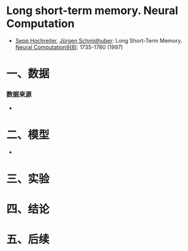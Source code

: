 # Long short-term memory. Neural Computation
- [Sepp Hochreiter](https://dblp.uni-trier.de/pers/hd/h/Hochreiter:Sepp), [Jürgen Schmidhuber](https://dblp.uni-trier.de/pers/hd/s/Schmidhuber:J=uuml=rgen):
  Long Short-Term Memory. [Neural Computation9(8)](https://dblp.uni-trier.de/db/journals/neco/neco9.html#HochreiterS97): 1735-1780 (1997)

# 一、数据

### 数据来源

- 

# 二、模型

- 



# 三、实验





# 四、结论





# 五、后续











